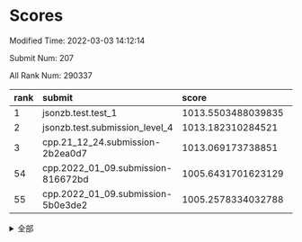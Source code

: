 # Scores

Modified Time: 2022-03-03 14:12:14

Submit Num: 207

All Rank Num: 290337

| rank |               submit               |       score        |       sigma        | pk_num |
| :--- | :--------------------------------- | :----------------- | :----------------- | :----- |
| 1    | jsonzb.test.test_1                 | 1013.5503488039835 | 0.822986983601362  | 5614   |
| 2    | jsonzb.test.submission_level_4     | 1013.182310284521  | 0.7736746043780066 | 5610   |
| 3    | cpp.21_12_24.submission-2b2ea0d7   | 1013.069173738851  | 0.8041212279949499 | 5609   |
| 54   | cpp.2022_01_09.submission-816672bd | 1005.6431701623129 | 0.7275405517399438 | 5611   |
| 55   | cpp.2022_01_09.submission-5b0e3de2 | 1005.2578334032788 | 0.727765829694245  | 5609   |


<details>
<summary>全部</summary>

| rank |                 submit                 |       score        |       sigma        | pk_num |
| :--- | :------------------------------------- | :----------------- | :----------------- | :----- |
| 1    | jsonzb.test.test_1                     | 1013.5503488039835 | 0.822986983601362  | 5614   |
| 2    | jsonzb.test.submission_level_4         | 1013.182310284521  | 0.7736746043780066 | 5610   |
| 3    | cpp.21_12_24.submission-2b2ea0d7       | 1013.069173738851  | 0.8041212279949499 | 5609   |
| 4    | gobigger.level_3.submission_level_3_19 | 1011.5313899741541 | 0.7701847577739053 | 5614   |
| 5    | gobigger.level_3.submission_level_3_34 | 1011.432566309209  | 0.7981149347245384 | 5608   |
| 6    | gobigger.level_3.submission_level_3_35 | 1011.2785262669678 | 0.7795097389060884 | 5611   |
| 7    | gobigger.level_3.submission_level_3_14 | 1011.2381709106287 | 0.7741824620565994 | 5611   |
| 8    | gobigger.level_3.submission_level_3_42 | 1011.1456625127053 | 0.7718421570306778 | 5609   |
| 9    | gobigger.level_3.submission_level_3_40 | 1011.1034021291346 | 0.7812225273106491 | 5609   |
| 10   | gobigger.level_3.submission_level_3_20 | 1010.8967658306728 | 0.7667753542348538 | 5614   |
| 11   | gobigger.level_3.submission_level_3_38 | 1010.8756882635005 | 0.7484676265513126 | 5613   |
| 12   | gobigger.level_3.submission_level_3_22 | 1010.7822190871153 | 0.7749739909223479 | 5610   |
| 13   | gobigger.level_3.submission_level_3_25 | 1010.7771516574377 | 0.7473490318646777 | 5611   |
| 14   | gobigger.level_3.submission_level_3_23 | 1010.7683688775317 | 0.7691685854729865 | 5607   |
| 15   | gobigger.level_3.submission_level_3_27 | 1010.7507891511133 | 0.7565325525521149 | 5612   |
| 16   | gobigger.level_3.submission_level_3_47 | 1010.6588103260827 | 0.761541636831222  | 5613   |
| 17   | gobigger.level_3.submission_level_3_36 | 1010.5835326426741 | 0.7884209333241887 | 5613   |
| 18   | gobigger.level_3.submission_level_3_17 | 1010.5732847016704 | 0.7833029215856673 | 5612   |
| 19   | gobigger.level_3.submission_level_3_5  | 1010.5141566074951 | 0.7784913012533328 | 5610   |
| 20   | gobigger.level_3.submission_level_3_11 | 1010.4540392818354 | 0.7249304934860394 | 5604   |
| 21   | gobigger.level_3.submission_level_3_10 | 1010.3714318608284 | 0.7574017651268011 | 5610   |
| 22   | gobigger.level_3.submission_level_3_43 | 1010.3575886297762 | 0.7675771822974725 | 5611   |
| 23   | gobigger.level_3.submission_level_3_26 | 1010.3496451852179 | 0.7667210421526203 | 5614   |
| 24   | gobigger.level_3.submission_level_3_30 | 1010.3392612641703 | 0.7676224791817291 | 5613   |
| 25   | gobigger.level_3.submission_level_3_12 | 1010.3201615608166 | 0.7434065029402858 | 5606   |
| 26   | gobigger.level_3.submission_level_3_21 | 1010.0851052591107 | 0.7673313139462268 | 5608   |
| 27   | gobigger.level_3.submission_level_3_1  | 1010.0590138149305 | 0.7741005076567151 | 5607   |
| 28   | gobigger.level_3.submission_level_3_16 | 1010.0147816836541 | 0.7591662567042967 | 5606   |
| 29   | gobigger.level_3.submission_level_3_33 | 1009.9552751440933 | 0.7579526241848381 | 5613   |
| 30   | gobigger.level_3.submission_level_3_32 | 1009.9264403777726 | 0.7595234109347521 | 5607   |
| 31   | gobigger.level_3.submission_level_3_3  | 1009.8688000682932 | 0.764988501023626  | 5610   |
| 32   | gobigger.level_3.submission_level_3_6  | 1009.835360593693  | 0.755146323461961  | 5607   |
| 33   | gobigger.level_3.submission_level_3_46 | 1009.7171659839925 | 0.7652892058514076 | 5609   |
| 34   | gobigger.level_3.submission_level_3_45 | 1009.692676253673  | 0.7522744827466845 | 5608   |
| 35   | gobigger.level_3.submission_level_3_13 | 1009.6780260226243 | 0.7553562254057559 | 5608   |
| 36   | gobigger.level_3.submission_level_3_2  | 1009.4435470773119 | 0.772165273209322  | 5614   |
| 37   | gobigger.level_3.submission_level_3_39 | 1009.4369772506183 | 0.7571687149265598 | 5610   |
| 38   | gobigger.level_3.submission_level_3_29 | 1009.4288776003299 | 0.7535814295619282 | 5608   |
| 39   | gobigger.level_3.submission_level_3_0  | 1009.4269512085849 | 0.7473605726842478 | 5611   |
| 40   | gobigger.level_3.submission_level_3_49 | 1009.414101184714  | 0.7501311095401171 | 5611   |
| 41   | gobigger.level_3.submission_level_3_15 | 1009.4110175844239 | 0.7489770565851118 | 5603   |
| 42   | gobigger.level_3.submission_level_3_4  | 1009.3913127495065 | 0.7426463526071807 | 5609   |
| 43   | gobigger.level_3.submission_level_3_9  | 1009.3890323479178 | 0.7702608795760177 | 5613   |
| 44   | gobigger.level_3.submission_level_3_44 | 1009.3862110191945 | 0.7509482978434298 | 5610   |
| 45   | gobigger.level_3.submission_level_3_7  | 1009.2285358735903 | 0.7551651286679988 | 5612   |
| 46   | gobigger.level_3.submission_level_3_37 | 1009.0879457904684 | 0.743496027055054  | 5614   |
| 47   | gobigger.level_3.submission_level_3_8  | 1009.0285486257322 | 0.737155905215213  | 5608   |
| 48   | gobigger.level_3.submission_level_3_31 | 1008.972579831634  | 0.7341541548707781 | 5607   |
| 49   | gobigger.level_3.submission_level_3_24 | 1008.8297789641722 | 0.7567968502001429 | 5614   |
| 50   | gobigger.level_3.submission_level_3_48 | 1008.6976902431351 | 0.7609024618313319 | 5611   |
| 51   | gobigger.level_3.submission_level_3_28 | 1008.6321071477641 | 0.7537183183895795 | 5610   |
| 52   | gobigger.level_3.submission_level_3_41 | 1008.6227899507008 | 0.7469537992141781 | 5609   |
| 53   | gobigger.level_3.submission_level_3_18 | 1008.1541657185371 | 0.740006384785469  | 5609   |
| 54   | cpp.2022_01_09.submission-816672bd     | 1005.6431701623129 | 0.7275405517399438 | 5611   |
| 55   | cpp.2022_01_09.submission-5b0e3de2     | 1005.2578334032788 | 0.727765829694245  | 5609   |
| 56   | gobigger.level_1.submission_level_1_49 | 1004.9836636999962 | 0.719249801773192  | 5615   |
| 57   | gobigger.level_1.submission_level_1_21 | 1004.8347028329817 | 0.7187944005180001 | 5611   |
| 58   | gobigger.level_1.submission_level_1_12 | 1004.826142063082  | 0.7232757319309089 | 5609   |
| 59   | gobigger.level_1.submission_level_1_24 | 1004.7406671946281 | 0.7191044645779692 | 5612   |
| 60   | gobigger.level_1.submission_level_1_28 | 1004.6543617982737 | 0.7281573968267461 | 5610   |
| 61   | gobigger.level_1.submission_level_1_26 | 1004.5181875079669 | 0.7173540136561136 | 5613   |
| 62   | gobigger.level_1.submission_level_1_48 | 1004.2435234610108 | 0.7264563708133427 | 5608   |
| 63   | gobigger.level_1.submission_level_1_4  | 1004.2399259656405 | 0.7149816464124275 | 5607   |
| 64   | gobigger.level_1.submission_level_1_11 | 1004.232889739876  | 0.7254526116667502 | 5610   |
| 65   | gobigger.level_1.submission_level_1_8  | 1004.1772468953005 | 0.711646783107673  | 5606   |
| 66   | gobigger.level_1.submission_level_1_31 | 1004.0640883065759 | 0.7332514856714432 | 5609   |
| 67   | gobigger.level_1.submission_level_1_16 | 1003.8509691532447 | 0.7324116681931254 | 5614   |
| 68   | gobigger.level_1.submission_level_1_34 | 1003.7900972270976 | 0.7104964909406194 | 5615   |
| 69   | gobigger.level_1.submission_level_1_2  | 1003.7519346927121 | 0.7116632941792631 | 5610   |
| 70   | gobigger.level_1.submission_level_1_5  | 1003.7389671640193 | 0.7147078947312122 | 5614   |
| 71   | gobigger.level_1.submission_level_1_41 | 1003.6958936013641 | 0.7227985449402123 | 5607   |
| 72   | gobigger.level_1.submission_level_1_20 | 1003.6778306253608 | 0.7205350946487075 | 5609   |
| 73   | gobigger.level_1.submission_level_1_18 | 1003.6597098113325 | 0.7174054442790051 | 5610   |
| 74   | gobigger.level_1.submission_level_1_43 | 1003.6364725286895 | 0.7114556551345946 | 5608   |
| 75   | gobigger.level_1.submission_level_1_3  | 1003.6294836044274 | 0.709936133896199  | 5611   |
| 76   | gobigger.level_1.submission_level_1_15 | 1003.6171266787794 | 0.7131238934544152 | 5605   |
| 77   | gobigger.level_1.submission_level_1_38 | 1003.607175666687  | 0.7159124999989751 | 5612   |
| 78   | gobigger.level_1.submission_level_1_0  | 1003.5045889683284 | 0.7267292330814479 | 5608   |
| 79   | gobigger.level_1.submission_level_1_13 | 1003.4791119222908 | 0.7225703804718011 | 5608   |
| 80   | gobigger.level_1.submission_level_1_47 | 1003.3623256779059 | 0.7193176786597367 | 5609   |
| 81   | gobigger.level_1.submission_level_1_1  | 1003.3391868973134 | 0.7169011730298683 | 5611   |
| 82   | gobigger.level_1.submission_level_1_6  | 1003.2963961306074 | 0.7136503671067888 | 5611   |
| 83   | gobigger.level_1.submission_level_1_25 | 1003.2936983641301 | 0.7341452331035982 | 5605   |
| 84   | gobigger.level_1.submission_level_1_33 | 1003.1979370423568 | 0.7054533006386412 | 5615   |
| 85   | gobigger.level_1.submission_level_1_7  | 1003.1041872916894 | 0.712620467753548  | 5613   |
| 86   | gobigger.level_1.submission_level_1_22 | 1003.0481030702701 | 0.7122149262648253 | 5609   |
| 87   | gobigger.level_1.submission_level_1_27 | 1003.0197996360342 | 0.7309377900977673 | 5610   |
| 88   | gobigger.level_1.submission_level_1_45 | 1003.0191928187561 | 0.7198236532336644 | 5606   |
| 89   | gobigger.level_1.submission_level_1_40 | 1002.9911699088259 | 0.7168315772874634 | 5618   |
| 90   | gobigger.level_1.submission_level_1_23 | 1002.9885764891654 | 0.7203368329026594 | 5613   |
| 91   | gobigger.level_1.submission_level_1_42 | 1002.9724500481902 | 0.7149344335779818 | 5610   |
| 92   | gobigger.level_1.submission_level_1_44 | 1002.9342001523552 | 0.7160597159019992 | 5609   |
| 93   | gobigger.level_1.submission_level_1_17 | 1002.8420403639223 | 0.7134385489096519 | 5608   |
| 94   | gobigger.level_1.submission_level_1_19 | 1002.8152402242887 | 0.725284479124956  | 5611   |
| 95   | gobigger.level_1.submission_level_1_39 | 1002.8074406991165 | 0.7228447656837254 | 5613   |
| 96   | gobigger.level_1.submission_level_1_46 | 1002.79901507157   | 0.7191214420971362 | 5613   |
| 97   | gobigger.level_1.submission_level_1_9  | 1002.7729569107761 | 0.716644676161917  | 5610   |
| 98   | gobigger.level_1.submission_level_1_36 | 1002.7082369738972 | 0.7176524472788124 | 5610   |
| 99   | gobigger.level_1.submission_level_1_14 | 1002.6660517421165 | 0.7164026108865617 | 5611   |
| 100  | gobigger.level_1.submission_level_1_35 | 1002.5717861551686 | 0.715151757362907  | 5611   |
| 101  | gobigger.level_1.submission_level_1_10 | 1002.5025538461362 | 0.7154385471377053 | 5609   |
| 102  | gobigger.level_1.submission_level_1_30 | 1002.4101751209458 | 0.7239722380740226 | 5613   |
| 103  | gobigger.level_1.submission_level_1_37 | 1002.1749993381011 | 0.7213562662200409 | 5613   |
| 104  | gobigger.level_1.submission_level_1_29 | 1002.1308399810722 | 0.710695070830506  | 5614   |
| 105  | gobigger.level_1.submission_level_1_32 | 1001.8980980934051 | 0.7011964121282748 | 5610   |
| 106  | gobigger.random.submission_random_19   | 996.944322486472   | 0.7160184123320318 | 5611   |
| 107  | gobigger.random.submission_random_11   | 996.8459593723461  | 0.7100914165529184 | 5610   |
| 108  | gobigger.random.submission_random_38   | 996.8184135550326  | 0.708637326704094  | 5618   |
| 109  | gobigger.random.submission_random_37   | 996.8120130530522  | 0.7044653686654078 | 5614   |
| 110  | gobigger.random.submission_random_13   | 996.7059621900654  | 0.7057354652488212 | 5608   |
| 111  | gobigger.random.submission_random_14   | 996.5578515954089  | 0.7171071184914763 | 5605   |
| 112  | gobigger.random.submission_random_43   | 996.5504290598307  | 0.7083578891073501 | 5609   |
| 113  | gobigger.random.submission_random_42   | 996.3859456330325  | 0.7191644045197418 | 5610   |
| 114  | gobigger.random.submission_random_17   | 996.3780120057537  | 0.7273128207420531 | 5608   |
| 115  | gobigger.random.submission_random_32   | 996.3463507794969  | 0.7072285005672425 | 5614   |
| 116  | gobigger.random.submission_random_35   | 996.3440001646865  | 0.6939894254966498 | 5613   |
| 117  | gobigger.random.submission_random_0    | 996.3179174953602  | 0.7276220041058467 | 5615   |
| 118  | gobigger.random.submission_random_40   | 996.2973106733333  | 0.7124773686452289 | 5615   |
| 119  | gobigger.random.submission_random_7    | 996.2607550304871  | 0.7075535320348978 | 5611   |
| 120  | gobigger.random.submission_random_5    | 996.2530512232925  | 0.7180123910465506 | 5614   |
| 121  | gobigger.random.submission_random_25   | 996.2323965419744  | 0.714959144817649  | 5616   |
| 122  | gobigger.random.submission_random_26   | 996.1553020767457  | 0.7056469872371118 | 5610   |
| 123  | gobigger.random.submission_random_30   | 996.1497334834085  | 0.7174983281310648 | 5610   |
| 124  | gobigger.random.submission_random_45   | 996.1184358777525  | 0.7120606000759097 | 5614   |
| 125  | gobigger.random.submission_random_33   | 996.1039008410049  | 0.7169204121986005 | 5614   |
| 126  | gobigger.random.submission_random_10   | 996.0842289871514  | 0.7103256583123079 | 5614   |
| 127  | gobigger.random.submission_random_20   | 996.0687192700049  | 0.702545043994846  | 5615   |
| 128  | gobigger.random.submission_random_46   | 996.0552855704743  | 0.709716431141167  | 5616   |
| 129  | gobigger.random.submission_random_2    | 996.0305549248552  | 0.7156681369253619 | 5612   |
| 130  | gobigger.random.submission_random_27   | 995.9718105185739  | 0.7140563479295392 | 5611   |
| 131  | gobigger.random.submission_random_6    | 995.9468615716124  | 0.7095590040485121 | 5614   |
| 132  | gobigger.random.submission_random_49   | 995.859054051644   | 0.706610048906817  | 5604   |
| 133  | gobigger.random.submission_random_41   | 995.8502710976602  | 0.7224007264099441 | 5606   |
| 134  | gobigger.random.submission_random_16   | 995.8398860869298  | 0.7045818225693178 | 5614   |
| 135  | gobigger.random.submission_random_23   | 995.7876198274013  | 0.7036117929526049 | 5608   |
| 136  | gobigger.random.submission_random_9    | 995.7781089593532  | 0.7114786910851475 | 5608   |
| 137  | gobigger.random.submission_random_28   | 995.7387448259601  | 0.7142464919073879 | 5608   |
| 138  | gobigger.random.submission_random_21   | 995.7199539967542  | 0.7106624004406673 | 5616   |
| 139  | gobigger.random.submission_random_29   | 995.6615313674122  | 0.7044886615674874 | 5611   |
| 140  | gobigger.random.submission_random_34   | 995.652941076809   | 0.7106341276432329 | 5608   |
| 141  | gobigger.random.submission_random_22   | 995.5945249956392  | 0.7171489583623898 | 5607   |
| 142  | gobigger.random.submission_random_8    | 995.5542230938328  | 0.7027461700040931 | 5612   |
| 143  | gobigger.random.submission_random_47   | 995.5391496389251  | 0.7048372893083418 | 5610   |
| 144  | gobigger.random.submission_random_1    | 995.5357365206037  | 0.7135230809533558 | 5609   |
| 145  | gobigger.random.submission_random_12   | 995.4557985216651  | 0.7135508538833953 | 5609   |
| 146  | gobigger.random.submission_random_44   | 995.453230569617   | 0.715348040389937  | 5607   |
| 147  | gobigger.random.submission_random_4    | 995.4032743374847  | 0.7265608104146967 | 5612   |
| 148  | gobigger.random.submission_random_15   | 995.3769936827138  | 0.7176398771080934 | 5613   |
| 149  | gobigger.random.submission_random_48   | 995.3740517830046  | 0.7036370300875419 | 5608   |
| 150  | gobigger.random.submission_random_31   | 995.3687512788675  | 0.714214000089034  | 5611   |
| 151  | gobigger.random.submission_random_3    | 995.3601050851095  | 0.7101525372292269 | 5616   |
| 152  | gobigger.random.submission_random_39   | 995.1700699729889  | 0.7265913796751214 | 5614   |
| 153  | gobigger.random.submission_random_18   | 995.037032365866   | 0.7083198088253728 | 5615   |
| 154  | gobigger.random.submission_random_24   | 994.9355665238306  | 0.718724603531426  | 5607   |
| 155  | gobigger.random.submission_random_36   | 994.8214333479394  | 0.7241895099293103 | 5610   |
| 156  | gobigger.level_2.submission_level_2_45 | 994.474163241813   | 0.7322195724726989 | 5607   |
| 157  | gobigger.level_2.submission_level_2_28 | 993.7262387252562  | 0.7276342738571282 | 5616   |
| 158  | gobigger.level_2.submission_level_2_12 | 993.694076858138   | 0.7510999299764226 | 5611   |
| 159  | gobigger.level_2.submission_level_2_15 | 993.3926080685893  | 0.7317680758723665 | 5610   |
| 160  | gobigger.level_2.submission_level_2_25 | 993.0254070735053  | 0.7380150538274495 | 5602   |
| 161  | gobigger.level_2.submission_level_2_27 | 992.9227148419701  | 0.7316835794365814 | 5608   |
| 162  | gobigger.level_2.submission_level_2_16 | 992.8600875517628  | 0.7519653289803235 | 5608   |
| 163  | gobigger.level_2.submission_level_2_46 | 992.6926722200984  | 0.747996199759387  | 5612   |
| 164  | gobigger.level_2.submission_level_2_1  | 992.6361178584268  | 0.7588809849762715 | 5610   |
| 165  | gobigger.level_2.submission_level_2_36 | 992.5368335322247  | 0.7415029660773355 | 5614   |
| 166  | gobigger.level_2.submission_level_2_26 | 992.4932608620762  | 0.739399162559735  | 5613   |
| 167  | gobigger.level_2.submission_level_2_37 | 992.3937490887336  | 0.7606820153970125 | 5611   |
| 168  | gobigger.level_2.submission_level_2_18 | 992.3699935752678  | 0.7256164871084694 | 5613   |
| 169  | gobigger.level_2.submission_level_2_8  | 992.3488547535936  | 0.7202719742405533 | 5608   |
| 170  | gobigger.level_2.submission_level_2_11 | 992.2857754592096  | 0.7494671103724846 | 5611   |
| 171  | gobigger.level_2.submission_level_2_31 | 992.2765367928184  | 0.746054899625013  | 5616   |
| 172  | gobigger.level_2.submission_level_2_42 | 992.2743278140185  | 0.7572822424480448 | 5611   |
| 173  | gobigger.level_2.submission_level_2_48 | 992.231339822674   | 0.7238171862334264 | 5611   |
| 174  | gobigger.level_2.submission_level_2_24 | 992.2258644350306  | 0.7290431403847399 | 5611   |
| 175  | gobigger.level_2.submission_level_2_29 | 992.1905998796497  | 0.7533957746580328 | 5611   |
| 176  | gobigger.level_2.submission_level_2_17 | 992.1755273439483  | 0.7427275448436385 | 5609   |
| 177  | gobigger.level_2.submission_level_2_22 | 992.1457740967488  | 0.7452960081858647 | 5607   |
| 178  | gobigger.level_2.submission_level_2_49 | 992.1017977658719  | 0.7508834173201627 | 5606   |
| 179  | gobigger.level_2.submission_level_2_2  | 992.0637129075593  | 0.7416154270070741 | 5610   |
| 180  | gobigger.level_2.submission_level_2_9  | 991.9038309110402  | 0.729342885515986  | 5604   |
| 181  | gobigger.level_2.submission_level_2_0  | 991.8062795776156  | 0.7430125377015188 | 5608   |
| 182  | gobigger.level_2.submission_level_2_44 | 991.748396511947   | 0.7530195842023819 | 5606   |
| 183  | gobigger.level_2.submission_level_2_3  | 991.6525237023359  | 0.7361764608024521 | 5612   |
| 184  | gobigger.level_2.submission_level_2_40 | 991.6295388327618  | 0.7436777224967768 | 5616   |
| 185  | gobigger.level_2.submission_level_2_33 | 991.6269219339293  | 0.7636961077111396 | 5609   |
| 186  | gobigger.level_2.submission_level_2_7  | 991.6166537360594  | 0.7605444387713308 | 5611   |
| 187  | gobigger.level_2.submission_level_2_20 | 991.5853258366567  | 0.7628565731694067 | 5607   |
| 188  | gobigger.level_2.submission_level_2_30 | 991.5844668628056  | 0.7378777097788618 | 5606   |
| 189  | gobigger.level_2.submission_level_2_19 | 991.531262604619   | 0.7394145239625672 | 5610   |
| 190  | gobigger.level_2.submission_level_2_38 | 991.4834976218534  | 0.7598007984835086 | 5606   |
| 191  | gobigger.level_2.submission_level_2_41 | 991.4678535504027  | 0.7581502924437894 | 5609   |
| 192  | gobigger.level_2.submission_level_2_5  | 991.4147343802017  | 0.7440762447825459 | 5610   |
| 193  | gobigger.level_2.submission_level_2_14 | 991.4133723889113  | 0.7380384093281964 | 5610   |
| 194  | gobigger.level_2.submission_level_2_13 | 991.3987248430436  | 0.7573901027919867 | 5604   |
| 195  | gobigger.level_2.submission_level_2_21 | 991.3930235135501  | 0.767701956351325  | 5611   |
| 196  | gobigger.level_2.submission_level_2_4  | 991.0101480422854  | 0.7770467001084516 | 5611   |
| 197  | gobigger.level_2.submission_level_2_43 | 990.9808174866218  | 0.7407845820612996 | 5611   |
| 198  | gobigger.level_2.submission_level_2_35 | 990.7231883213336  | 0.7581376390551309 | 5612   |
| 199  | gobigger.level_2.submission_level_2_32 | 990.7142499073288  | 0.7568878715175935 | 5613   |
| 200  | gobigger.level_2.submission_level_2_47 | 990.5668591207865  | 0.7545991902153961 | 5613   |
| 201  | gobigger.level_2.submission_level_2_39 | 990.428210792839   | 0.7697240775014041 | 5611   |
| 202  | gobigger.level_2.submission_level_2_6  | 990.2206263937994  | 0.7435323837727028 | 5608   |
| 203  | gobigger.level_2.submission_level_2_10 | 990.2092160197573  | 0.7620115841222541 | 5609   |
| 204  | gobigger.level_2.submission_level_2_23 | 990.0344036317853  | 0.7734731229549638 | 5606   |
| 205  | gobigger.level_2.submission_level_2_34 | 989.6632217228001  | 0.7670623484059348 | 5611   |
| 206  | gobigger.none.submission_none_0        | 979.8782110920841  | 1.1623987822998478 | 5606   |
| 207  | gobigger.none.submission_none_1        | 975.5664370675272  | 1.5521875977769792 | 5611   |

</details>